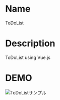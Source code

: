 # Name
ToDoList  

# Description
ToDoList using Vue.js  

# DEMO
![ToDoListサンプル](https://user-images.githubusercontent.com/57529474/85209811-c708a700-b375-11ea-883d-7ff96b808e3e.png)  
